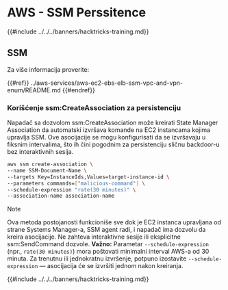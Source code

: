 # AWS - SSM Perssitence

{{#include ../../../banners/hacktricks-training.md}}

## SSM

Za više informacija proverite:

{{#ref}}
../aws-services/aws-ec2-ebs-elb-ssm-vpc-and-vpn-enum/README.md
{{#endref}}

### Korišćenje ssm:CreateAssociation za persistenciju

Napadač sa dozvolom ssm:CreateAssociation može kreirati State Manager Association da automatski izvršava komande na EC2 instancama kojima upravlja SSM. Ove asocijacije se mogu konfigurisati da se izvršavaju u fiksnim intervalima, što ih čini pogodnim za persistenciju sličnu backdoor-u bez interaktivnih sesija.
```bash
aws ssm create-association \
--name SSM-Document-Name \
--targets Key=InstanceIds,Values=target-instance-id \
--parameters commands=["malicious-command"] \
--schedule-expression "rate(30 minutes)" \
--association-name association-name
```
> [!NOTE]
> Ova metoda postojanosti funkcioniše sve dok je EC2 instanca upravljana od strane Systems Manager-a, SSM agent radi, i napadač ima dozvolu da kreira asocijacije. Ne zahteva interaktivne sesije ili eksplicitne ssm:SendCommand dozvole. **Važno:** Parametar `--schedule-expression` (npr., `rate(30 minutes)`) mora poštovati minimalni interval AWS-a od 30 minuta. Za trenutnu ili jednokratnu izvršenje, potpuno izostavite `--schedule-expression` — asocijacija će se izvršiti jednom nakon kreiranja.

{{#include ../../../banners/hacktricks-training.md}}
